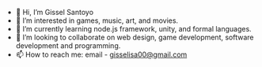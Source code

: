 - 👋 Hi, I’m Gissel Santoyo
- 👀 I’m interested in games, music, art, and movies.
- 🌱 I’m currently learning node.js framework, unity, and formal languages.
- 💞️ I’m looking to collaborate on web design, game development, software development and programming.
- 📫 How to reach me: email - gisselisa00@gmail.com

<!---
santoyogi/santoyogi is a ✨ special ✨ repository because its `README.md` (this file) appears on your GitHub profile.
You can click the Preview link to take a look at your changes.
--->

